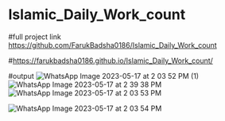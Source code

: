 # Islamic_Daily_Work_count
#full project link https://github.com/FarukBadsha0186/Islamic_Daily_Work_count

#https://farukbadsha0186.github.io/Islamic_Daily_Work_count/

#output
![WhatsApp Image 2023-05-17 at 2 03 52 PM (1)](https://github.com/FarukBadsha0186/Islamic_Daily_Work_count/assets/97550258/668618e1-4872-4b6c-8dae-0692f5e8fd34)
![WhatsApp Image 2023-05-17 at 2 39 38 PM](https://github.com/FarukBadsha0186/Islamic_Daily_Work_count/assets/97550258/41a4ce4a-8d67-4c2b-8aa9-d2ed242b3845)
![WhatsApp Image 2023-05-17 at 2 03 53 PM](https://github.com/FarukBadsha0186/Islamic_Daily_Work_count/assets/97550258/0b139158-9344-407f-9413-939e3b6a22e8)

![WhatsApp Image 2023-05-17 at 2 03 54 PM](https://github.com/FarukBadsha0186/Islamic_Daily_Work_count/assets/97550258/3b22e8f0-3a9e-48bd-9005-4feca29ccfda)
